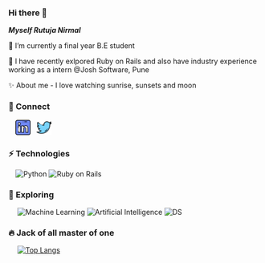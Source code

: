 ### Hi there 👋


_**Myself Rutuja Nirmal**_


🌱 I’m currently a final year B.E student 

🔭 I have recently exlpored Ruby on Rails and also have industry experience working as a intern @Josh Software, Pune

✨ About me - I love watching sunrise, sunsets and moon 

### 🔗 Connect
<p>
&emsp;<a href="https://www.linkedin.com/in/rutujanirmal/"><img height="30" src="https://raw.githubusercontent.com/8bithemant/8bithemant/master/linkedin.png?raw=true"></a>&nbsp;&nbsp;
<a href="https://twitter.com/rutujanirmal14"><img height="30" src="https://raw.githubusercontent.com/8bithemant/8bithemant/master/twitter.png?raw=true"></a>
</p>

### ⚡ Technologies
&emsp;![Python](https://img.shields.io/badge/-Python-black?style=flat-square&logo=Python) ![Ruby on Rails](https://img.shields.io/badge/ROR-Ruby%20on%20Rails-red) 
### 🧐 Exploring
&emsp; ![Machine Learning](https://img.shields.io/badge/ML-Machine%20Learning-indigo) ![Artificial Intelligence](https://img.shields.io/badge/AI-Artificial%20Intelligence-indigo) ![DS](https://img.shields.io/badge/DS-Data%20Science-indigo) 

### 🔥 Jack of all master of one
&emsp; [![Top Langs](https://github-readme-stats.vercel.app/api/top-langs/?username=rutujanirmal&layout=compact)](https://github.com/rutujanirmal/github-readme-stats)
